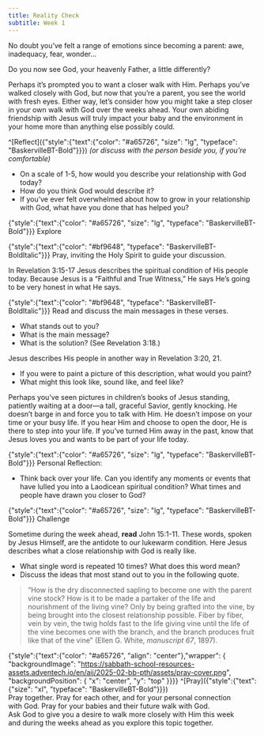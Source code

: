 ```yaml
---
title: Reality Check
subtitle: Week 1
---
```


No doubt you’ve felt a range of emotions since becoming a parent: awe, inadequacy, fear, wonder…

Do you now see God, your heavenly Father, a little differently?

Perhaps it’s prompted you to want a closer walk with Him. Perhaps you’ve walked closely with God, but now that you’re a parent, you see the world with fresh eyes. Either way, let’s consider how you might take a step closer in your own walk with God over the weeks ahead. Your own abiding friendship with Jesus will truly impact your baby and the environment in your home more than anything else possibly could.

^[Reflect]({"style":{"text":{"color": "#a65726", "size": "lg", "typeface": "BaskervilleBT-Bold"}}}) _(or discuss with the person beside you, if you’re comfortable)_

+ On a scale of 1-5, how would you describe your relationship with God today?
+ How do you think God would describe it?
+ If you’ve ever felt overwhelmed about how to grow in your relationship with God, what have you done that has helped you?

{"style":{"text":{"color": "#a65726", "size": "lg", "typeface": "BaskervilleBT-Bold"}}}
Explore

{"style":{"text":{"color": "#bf9648", "typeface": "BaskervilleBT-BoldItalic"}}}
Pray, inviting the Holy Spirit to guide your discussion.

In Revelation 3:15-17 Jesus describes the spiritual condition of His people today. Because Jesus is a “Faithful and True Witness,” He says He’s going to be very honest in what He says.

{"style":{"text":{"color": "#bf9648", "typeface": "BaskervilleBT-BoldItalic"}}}
Read and discuss the main messages in these verses.

+ What stands out to you?
+ What is the main message?
+ What is the solution? (See Revelation 3:18.)

Jesus describes His people in another way in Revelation 3:20, 21.

+ If you were to paint a picture of this description, what would you paint?
+ What might this look like, sound like, and feel like?

Perhaps you’ve seen pictures in children’s books of Jesus standing, patiently waiting at a door—a tall, graceful Savior, gently knocking. He doesn’t barge in and force you to talk with Him. He doesn’t impose on your time or your busy life. If you hear Him and choose to open the door, He is there to step into your life. If you’ve turned Him away in the past, know that Jesus loves you and wants to be part of your life today.

{"style":{"text":{"color": "#a65726", "size": "lg", "typeface": "BaskervilleBT-Bold"}}}
Personal Reflection:

+ Think back over your life. Can you identify any moments or events that have lulled you into a Laodicean spiritual condition? What times and people have drawn you closer to God?

{"style":{"text":{"color": "#a65726", "size": "lg", "typeface": "BaskervilleBT-Bold"}}}
Challenge

Sometime during the week ahead, **read** John 15:1-11. These words, spoken by Jesus Himself, are the antidote to our lukewarm condition. Here Jesus describes what a close relationship with God is really like.

+ What single word is repeated 10 times? What does this word mean?
+ Discuss the ideas that most stand out to you in the following quote.

> “How is the dry disconnected sapling to become one with the parent vine stock? How is it to be made a partaker of the life and nourishment of the living vine? Only by being grafted into the vine, by being brought into the closest relationship possible. Fiber by fiber, vein by vein, the twig holds fast to the life giving vine until the life of the vine becomes one with the branch, and the branch produces fruit like that of the vine” (Ellen G. White, _manuscript 67_, 1897).

{"style":{"text":{"color": "#a65726", "align": "center"},"wrapper": { "backgroundImage": "https://sabbath-school-resources-assets.adventech.io/en/aij/2025-02-bb-pth/assets/pray-cover.png", "backgroundPosition": { "x": "center", "y": "top" }}}}
^[Pray]({"style":{"text":{"size": "xl", "typeface": "BaskervilleBT-Bold"}}})\
Pray together. Pray for each other, and for your personal connection\
with God. Pray for your babies and their future walk with God.\
Ask God to give you a desire to walk more closely with Him this week\
and during the weeks ahead as you explore this topic together.